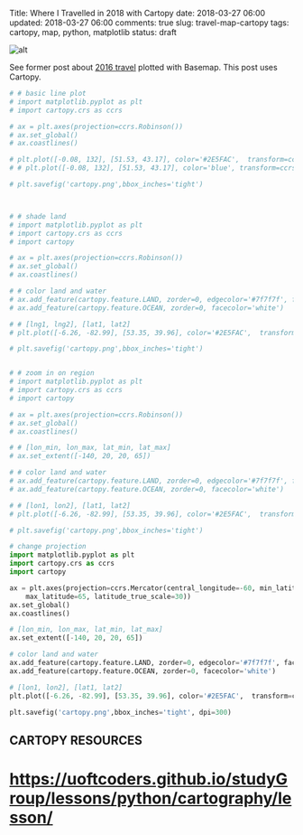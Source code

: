 Title: Where I Travelled in 2018 with Cartopy
date: 2018-03-27 06:00
updated: 2018-03-27 06:00
comments: true
slug: travel-map-cartopy
tags: cartopy, map, python, matplotlib
status: draft

<!-- PELICAN_BEGIN_SUMMARY -->
![alt]({filename}/images/2018_travel.png)

See former post about [2016 travel](http://matthewkudija.com/blog/2016/12/17/travel-map/) plotted with Basemap. This post uses Cartopy.


<!-- PELICAN_END_SUMMARY -->

```python
# # basic line plot
# import matplotlib.pyplot as plt
# import cartopy.crs as ccrs

# ax = plt.axes(projection=ccrs.Robinson())
# ax.set_global()
# ax.coastlines()

# plt.plot([-0.08, 132], [51.53, 43.17], color='#2E5FAC',  transform=ccrs.Geodetic())
# # plt.plot([-0.08, 132], [51.53, 43.17], color='blue', transform=ccrs.PlateCarree())

# plt.savefig('cartopy.png',bbox_inches='tight')



# # shade land
# import matplotlib.pyplot as plt
# import cartopy.crs as ccrs
# import cartopy

# ax = plt.axes(projection=ccrs.Robinson())
# ax.set_global()
# ax.coastlines()

# # color land and water
# ax.add_feature(cartopy.feature.LAND, zorder=0, edgecolor='#7f7f7f', facecolor='#B1B2B4')
# ax.add_feature(cartopy.feature.OCEAN, zorder=0, facecolor='white')

# # [lng1, lng2], [lat1, lat2]
# plt.plot([-6.26, -82.99], [53.35, 39.96], color='#2E5FAC',  transform=ccrs.Geodetic())

# plt.savefig('cartopy.png',bbox_inches='tight')


# # zoom in on region
# import matplotlib.pyplot as plt
# import cartopy.crs as ccrs
# import cartopy

# ax = plt.axes(projection=ccrs.Robinson())
# ax.set_global()
# ax.coastlines()

# # [lon_min, lon_max, lat_min, lat_max]
# ax.set_extent([-140, 20, 20, 65])

# # color land and water
# ax.add_feature(cartopy.feature.LAND, zorder=0, edgecolor='#7f7f7f', facecolor='#B1B2B4')
# ax.add_feature(cartopy.feature.OCEAN, zorder=0, facecolor='white')

# # [lon1, lon2], [lat1, lat2]
# plt.plot([-6.26, -82.99], [53.35, 39.96], color='#2E5FAC',  transform=ccrs.Geodetic())

# plt.savefig('cartopy.png',bbox_inches='tight')

# change projection
import matplotlib.pyplot as plt
import cartopy.crs as ccrs
import cartopy

ax = plt.axes(projection=ccrs.Mercator(central_longitude=-60, min_latitude=20,
    max_latitude=65, latitude_true_scale=30))
ax.set_global()
ax.coastlines()

# [lon_min, lon_max, lat_min, lat_max]
ax.set_extent([-140, 20, 20, 65])

# color land and water
ax.add_feature(cartopy.feature.LAND, zorder=0, edgecolor='#7f7f7f', facecolor='#B1B2B4')
ax.add_feature(cartopy.feature.OCEAN, zorder=0, facecolor='white')

# [lon1, lon2], [lat1, lat2]
plt.plot([-6.26, -82.99], [53.35, 39.96], color='#2E5FAC',  transform=ccrs.Geodetic())

plt.savefig('cartopy.png',bbox_inches='tight', dpi=300)
```




## CARTOPY RESOURCES

# https://uoftcoders.github.io/studyGroup/lessons/python/cartography/lesson/

